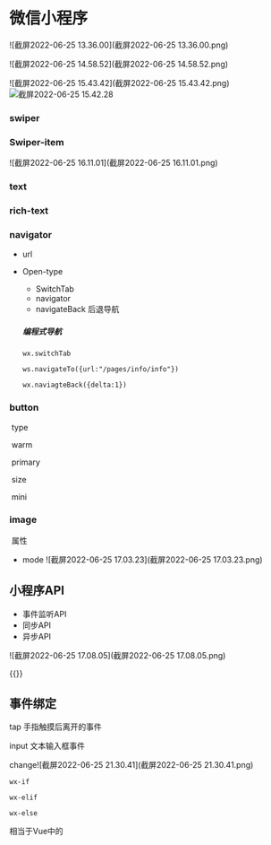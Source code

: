 # 微信小程序

![截屏2022-06-25 13.36.00](截屏2022-06-25 13.36.00.png)

![截屏2022-06-25 14.58.52](截屏2022-06-25 14.58.52.png)

![截屏2022-06-25 15.43.42](截屏2022-06-25 15.43.42.png)![截屏2022-06-25 15.42.28]()



### swiper

### Swiper-item

![截屏2022-06-25 16.11.01](截屏2022-06-25 16.11.01.png)

### text

### rich-text

### navigator

- url

- Open-type

  - SwitchTab
  - navigator
  - navigateBack 后退导航

  ##### 编程式导航

  `wx.switchTab`

  `ws.navigateTo({url:"/pages/info/info"})`

  `wx.naviagteBack({delta:1})`

### button

​	type 

​		warm

​		primary

​	size

​		mini

### image

​		属性

- mode		![截屏2022-06-25 17.03.23](截屏2022-06-25 17.03.23.png)

## 小程序API

- 事件监听API
- 同步API
- 异步API

![截屏2022-06-25 17.08.05](截屏2022-06-25 17.08.05.png)





{{}}



## 事件绑定

tap 手指触摸后离开的事件

input 文本输入框事件

change![截屏2022-06-25 21.30.41](截屏2022-06-25 21.30.41.png)

`wx-if`

`wx-elif`

`wx-else`

<block> 相当于Vue中的<template>

`hiden="{{true}}"` 切换样式

`wx-for`

`wx-for-index`

`wx-for-item`

`wx-key`





```js
  "enablePullDownRefresh": true //开启下拉刷新
    "backgroundColor": "#bfa",//下拉刷新背景颜色
"backgroundTextStyle":"dark",//下拉loading颜色
      "onReachBottomDistance": 50//设置上拉触底的距离
```

![截屏2022-06-26 00.07.07](截屏2022-06-26 00.07.07.png)

list![截屏2022-06-26 00.21.30](截屏2022-06-26 00.21.30.png)

## 小程序生命周期

![截屏2022-06-26 16.09.04](截屏2022-06-26 16.09.04.png)
![截屏2022-06-26 16.09.20](截屏2022-06-26 16.09.20.png)

![截屏2022-06-26 16.10.55](截屏2022-06-26 16.10.55.png)

![截屏2022-06-28 21.30.23](截屏2022-06-28 21.30.23.png)





### Vant

### mobx

​	mobx-miniprogram

​	mobs-minipargram-bingdings

安装

`npm install --save mobx-miniprogram@4.13.2 mobx-miniprogram-bindings@1.2.1 `

Step1  新建文件/store/store.js

```js
import { observable, action} from "mobx-miniprogram"
export const store = observable({
  numA:1,
  numB:4,

  get sum(){
    return this.numA+this.numB;
  },
  updateNumA:action(function(step){
    this.numA += step
  }),
  updateNumB:action(function(step){
    this.numB += step
  })
})
```

在页面中使用mobx

```javascript
import {createStoreBindings} from 'mobx-miniprogram-bindings'
import {store} from '../../store/store'

Page({
   /**
   * 生命周期函数--监听页面加载
   */
  onLoad(options) {
      this.storeBindings = createStoreBindings(this,{
        store,
        fields:['numA','numB','sum'],
        actions:['updateNumA']
      })
  },
  /**
   * 生命周期函数--监听页面卸载
   */
  onUnload() {
    this.storeBindings.destroyStoreBindings()
  },
})
```

在组件中使用mobx

```

```

## 分包

`"subpackage"

##### 打包原则

1. 小程序会按subpackges的配置进行分包，subpackages之外的目录将被打包到主包中
2. 主包也可以有自己的pages（即最外层的pages字段）
3. tabBar页面必须在主包内
4. 分包之间不能互相嵌套

##### 引用原则

1. 主包无法引用分包内的私有资源
2. 分包之间不能相互引用私有资源
3. 分包可以引用主包内的公共资源



### 独立分包

**独立于主包和分包单独运行**

`"independent":true`

**独立分包和普通分包以及主包之间，是相互隔绝的，不能相互引用彼此的资源！**

独立分包不能引用主包中的公共资源

## 分包预下载

```javascript
  "preloadRule": {
    "pages/login/login":{
      "network": "all",
      "packages": [
        "p1",
        "p2"
      ]
    }
  },
```

